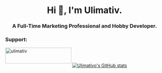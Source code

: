 <h1 align="center">Hi 👋, I'm Ulimativ.</h1>
<h3 align="center">A Full-Time Marketing Professional and Hobby Developer.</h3>



<h3 align="left">Support:</h3>
<p><a href="https://www.buymeacoffee.com/ulimativ"> <img align="left" src="https://cdn.buymeacoffee.com/buttons/v2/default-yellow.png" height="50" width="210" alt="ulimativ" /></a></p><br><br>


[![Ulimativo's GitHub stats](https://github-readme-stats.vercel.app/api?username=ulimativo&count_private=true&show_icons=true&theme=radical)](https://github.com/anuraghazra/github-readme-stats)



<!--
**Ulimativo/ulimativo** is a ✨ _special_ ✨ repository because its `README.md` (this file) appears on your GitHub profile.

Here are some ideas to get you started:

- 🔭 I’m currently working on ...
- 🌱 I’m currently learning ...
- 👯 I’m looking to collaborate on ...
- 🤔 I’m looking for help with ...
- 💬 Ask me about ...
- 📫 How to reach me: ...
- 😄 Pronouns: ...
- ⚡ Fun fact: ...
-->
